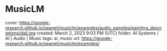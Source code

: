 # MusicLM

cover: https://google-research.github.io/seanet/musiclm/examples/audio_samples/painting_descriptions/dali.jpg
created: March 2, 2023 9:03 PM (UTC)
folder: AI Systems / AI | Audio | Music
tags: ai, music
url: https://google-research.github.io/seanet/musiclm/examples/